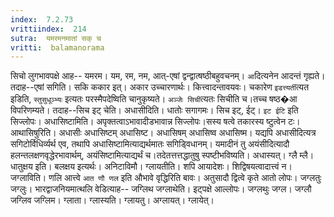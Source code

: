 ```yaml
---
index:  7.2.73
vrittiindex:  214
sutra:  यमरमनमातां सक् च
vritti:  balamanorama 
---
```


सिचो लुगभावपक्षे आह-- यमरम। यम, रम, नम, आत्-एषां द्वन्द्वात्षष्ठीबहुवचनम्। `आ`दित्यनेन आदन्तं गृह्यते। तदाह--एषां सगिति। सकि ककार इत्। अकार उच्चारणार्थः। कित्त्वादन्तावयवः। चकारेण `इडत्त्यर्ती`त्यत इडिति, `स्तुसुधूञ्भ्यः` इत्यतः परस्मैपदेष्विति चानुकृष्यते। `अञ्जेः सिची`त्यतः सिचीति च।तच्च षष्ठ�आ विपरिणम्यते। तदाह--सिच इट् चेति। अधासीदिति। धातोः सगागमः। सिच इट्, ईट्। `इट ईटि` इति सिज्लोपः। अधासिष्टामिति। अपृक्तत्वाऽभावादीडभावान्न सिज्लोपः।सस्य षत्वे तकारस्य ष्टुत्वेन टः। आथासिषुरिति। अधासीः अधासिष्टम् अधासिष्ट। अधासिषम् अधासिष्व अधासिष्म। यद्यपि अधासीदित्यत्र सगिटोर्विधिर्व्यर्थ एव, तथापि अधासिष्टामित्याद्यर्थमातः सगिड्विधानम्। यमादीनं तु अयंसीदित्यादौ हलन्तलक्षणवृद्धेरभावार्थम्, अयंसिष्टामित्याद्यर्थं च।तदेतत्तत्तद्धातुषु स्पष्टीभविष्यति। अधास्यत्। ग्लै म्लै। धातुक्षय इति। बलक्षय इत्यर्थः। अनिटाविमौ। ग्लायतीति। शपि आयादेशः। शिद्विषयत्वादात्त्वं न। जग्लाविति। णलि आत्त्वे `आत णौ णल` इति औभावे वृद्धिरिति बावः। अतुसादौ द्वित्वे कृते आतो लोपः। जग्लतुः जग्लुः। भारद्वाजनियमात्थलि वेडित्याह-- जग्लिथ जग्लाथेति। इट्पक्षे आल्लोपः। जग्लथुः जग्ल। जग्लौ जग्लिव जग्लिम। ग्लाता। ग्लास्यति। ग्लायतु। अग्लायत्। ग्लायेत्।

